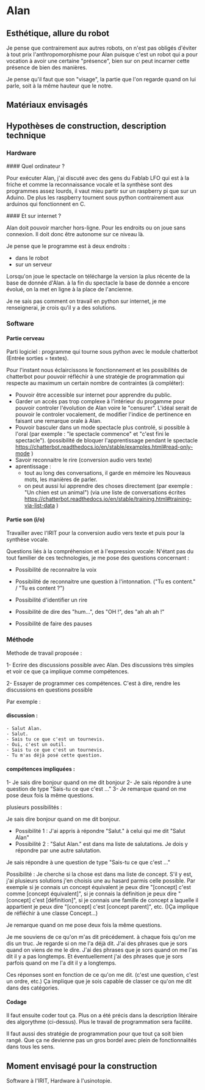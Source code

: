 
# Alan

## Esthétique, allure du robot

Je pense que contrairement aux autres robots, on n'est pas obligés d'éviter à tout prix l'anthropomorphisme pour Alan puisque c'est un robot qui a pour vocation à avoir une certaine "présence", bien sur on peut incarner cette présence de bien des manières.

Je pense qu'il faut que son "visage", la partie que l'on regarde quand on lui parle, soit à la même hauteur que le notre.



## Matériaux envisagés


## Hypothèses de construction, description technique


### Hardware

#### Quel ordinateur ?

Pour exécuter Alan, j'ai discuté avec des gens du Fablab LFO qui est à la friche et comme la reconnaissance vocale et la synthèse sont des programmes assez lourds, il vaut mieu partir sur un raspberry pi que sur un Aduino. De plus les raspberry tournent sous python contrairement aux arduinos qui fonctionnent en C.

#### Et sur internet ?

Alan doit pouvoir marcher hors-ligne. Pour les endroits ou on joue sans connexion. Il doit donc être autonome sur ce niveau là.

Je pense que le programme est à deux endroits :
- dans le robot
- sur un serveur

Lorsqu'on joue le spectacle on télécharge la version la plus récente de la base de donnée d'Alan. à la fin du spectacle la base de donnée a encore évolué, on la met en ligne à la place de l'ancienne.

Je ne sais pas comment on travail en python sur internet, je me renseignerai, je crois qu'il y a des solutions.


### Software

#### Partie cerveau

Parti logiciel : programme qui tourne sous python avec le module chatterbot (Entrée sorties = textes).

Pour l'instant nous éclaircissons le fonctionnement et les possibilités de chatterbot pour pouvoir réfléchir à une stratégie de programmation qui respecte au maximum un certain nombre de contraintes (à compléter):

- Pouvoir être accessible sur internet pour apprendre du public.
- Garder un accés pas trop complexe à l'intérieur du progamme pour pouvoir controler l'évolution de Alan voire le "censurer". L'idéal serait de pouvoir le controler vocalement, de modifier l'indice de pertinence en faisant une remarque orale à Alan.
- Pouvoir basculer dans un mode spectacle plus controlé, si possible à l'oral (par exemple : "le spectacle commence" et "c'est fini le spectacle"). (possibilité de bloquer l'apprentissage pendant le spectacle https://chatterbot.readthedocs.io/en/stable/examples.html#read-only-mode )
- Savoir reconnaitre le rire (conversion audio vers texte)
- aprentissage :
    - tout au long des conversations, il garde en mémoire les Nouveaus mots, les manières de parler.
    - on peut aussi lui apprendre des choses directement (par exemple : "Un chien est un animal") (via une liste de conversations écrites https://chatterbot.readthedocs.io/en/stable/training.html#training-via-list-data )

#### Partie son (i/o)

Travailler avec l'IRIT pour la conversion audio vers texte et puis pour la synthèse vocale.

Questions liés à la compréhension et à l'expression vocale:
N'étant pas du tout familier de ces technologies, je me pose des questions concernant :

- Possibilité de reconnaitre la voix
- Possibilité de reconnaitre une question à l'intonnation. ("Tu es content." / "Tu es content ?")
- Possibilité d'identifier un rire

- Possibilité de dire des "hum...", des "OH !", des "ah ah ah !"
- Possibilité de faire des pauses

### Méthode

Methode de travail proposée :

 1- Ecrire des discussions possible avec Alan. Des discussions très simples et voir ce que ça implique comme compétences.

 2- Essayer de programmer ces compétences. C'est à dire, rendre les discussions en questions possible

Par exemple :

#### discussion :

    - Salut Alan.
    - Salut.
    - Sais tu ce que c'est un tournevis.
    - Oui, c'est un outil.
    - Sais tu ce que c'est un tournevis.
    - Tu m'as déjà posé cette question.

#### compétences impliquées :


   1- Je sais dire bonjour quand on me dit bonjour
   2- Je sais répondre à une question de type "Sais-tu ce que c'est ..."
   3- Je remarque quand on me pose deux fois la même questions.

plusieurs possibilités :

Je sais dire bonjour quand on me dit bonjour.

- Possibilité 1 : J'ai appris à répondre "Salut." à celui qui me dit "Salut Alan"
- Possibilité 2 : "Salut Alan." est dans ma liste de salutations. Je dois y répondre par une autre salutation.

Je sais répondre à une question de type "Sais-tu ce que c'est ..."

Possibilité : Je cherche si la chose est dans ma liste de concept. S'il y est, j'ai plusieurs solutions j'en choisis une au hasard parmis celle possible. Par exemple si je connais un concept équivalent je peux dire "[concept] c'est comme [concept équivalent]", si je connais la définition je peux dire "[concept] c'est [définition]", si je connais une famille de concept a laquelle il appartient je peux dire "[concept] c'est [concept parent]", etc. ()Ça implique de réfléchir à une classe Concept...)

Je remarque quand on me pose deux fois la même questions.

Je me souviens de ce qu'on m'as dit précédement. à chaque fois qu'on me dis un truc. Je regarde si on me l'a déjà dit. J'ai des phrases que je sors quand on viens de me le dire. J'ai des phrases que je sors quand on me l'as dit il y a pas longtemps. Et éventuellement j'ai des phrases que je sors parfois quand on me l'a dit il y a longtemps.

Ces réponses sont en fonction de ce qu'on me dit. (c'est une question, c'est un ordre, etc.) Ça implique que je sois capable de classer ce qu'on me dit dans des catégories.

#### Codage

Il faut ensuite coder tout ça. Plus on a été précis dans la description litéraire des algorythme (ci-dessus). Plus le travail de programmation sera facilité.

Il faut aussi des stratégie de programmation pour que tout ça soit bien rangé. Que ça ne devienne pas un gros bordel avec plein de fonctionnalités dans tous les sens.

## Moment envisagé pour la construction

Software à l'IRIT, Hardware à l'usinotopie.
